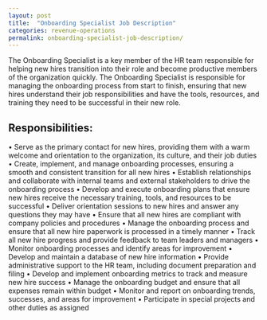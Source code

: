 ```yaml
---
layout: post
title:  "Onboarding Specialist Job Description"
categories: revenue-operations
permalink: onboarding-specialist-job-description/
---
```


The Onboarding Specialist is a key member of the HR team responsible for helping new hires transition into their role and become productive members of the organization quickly. The Onboarding Specialist is responsible for managing the onboarding process from start to finish, ensuring that new hires understand their job responsibilities and have the tools, resources, and training they need to be successful in their new role.

## Responsibilities:
 
• Serve as the primary contact for new hires, providing them with a warm welcome and orientation to the organization, its culture, and their job duties 
• Create, implement, and manage onboarding processes, ensuring a smooth and consistent transition for all new hires 
• Establish relationships and collaborate with internal teams and external stakeholders to drive the onboarding process 
• Develop and execute onboarding plans that ensure new hires receive the necessary training, tools, and resources to be successful 
• Deliver orientation sessions to new hires and answer any questions they may have 
• Ensure that all new hires are compliant with company policies and procedures 
• Manage the onboarding process and ensure that all new hire paperwork is processed in a timely manner 
• Track all new hire progress and provide feedback to team leaders and managers 
• Monitor onboarding processes and identify areas for improvement 
• Develop and maintain a database of new hire information 
• Provide administrative support to the HR team, including document preparation and filing 
• Develop and implement onboarding metrics to track and measure new hire success 
• Manage the onboarding budget and ensure that all expenses remain within budget 
• Monitor and report on onboarding trends, successes, and areas for improvement 
• Participate in special projects and other duties as assigned